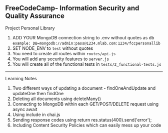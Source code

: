 **FreeCodeCamp**- Information Security and Quality Assurance
------

Project Personal Library

1) ADD YOUR MongoDB connection string to .env without quotes as db
    `example: DB=mongodb://admin:pass@1234.mlab.com:1234/fccpersonallib`
2) SET NODE_ENV to `test` without quotes
3) You need to create all routes within `routes/api.js`
4) You will add any security features to `server.js`
5) You will create all of the functional tests in `tests/2_functional-tests.js`

----

Learning Notes
1. Two different ways of updating a document - findOneAndUpdate and updateOne then findOne
2. Deleting all documents using deleteMany()
3. Connecting to MongoDB within each GET/POST/DELETE request using async await
4. Using include in chai.js
5. Sending response codes using return res.status(400).send('error');
6. Including Content Security Policies which can easily mess up your code
